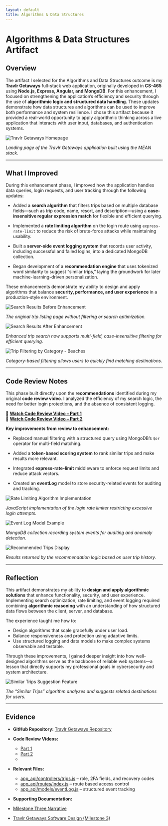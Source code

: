 ```yaml
---
layout: default
title: Algorithms & Data Structures
---
```


<link rel="stylesheet" href="../../assets/css/custom.css">

# Algorithms & Data Structures Artifact

## Overview

The artifact I selected for the Algorithms and Data Structures outcome is my **Travlr Getaways** full-stack web application, originally developed in **CS-465** using **Node.js, Express, Angular, and MongoDB**. For this enhancement, I focused on strengthening the application’s efficiency and security through the use of **algorithmic logic and structured data handling**. These updates demonstrate how data structures and algorithms can be used to improve both performance and system resilience. I chose this artifact because it provided a real-world opportunity to apply algorithmic thinking across a live application that interacts with user input, databases, and authentication systems.


![Travlr Getaways Homepage](../software-design/images/TravlrHomePage.jpg)

*Landing page of the Travlr Getaways application built using the MEAN stack.*

---

## What I Improved

During this enhancement phase, I improved how the application handles data queries, login requests, and user tracking through the following updates:

- Added a **search algorithm** that filters trips based on multiple database fields—such as trip code, name, resort, and description—using a **case-insensitive regular expression match** for flexible and efficient querying.
  
- Implemented a **rate limiting algorithm** on the login route using `express-rate-limit` to reduce the risk of brute-force attacks while maintaining usability.
   
- Built a **server-side event logging system** that records user activity, including successful and failed logins, into a dedicated MongoDB collection.
  
- Began development of a **recommendation engine** that uses tokenized word similarity to suggest “similar trips,” laying the groundwork for later machine-learning-driven personalization.  

These enhancements demonstrate my ability to design and apply algorithms that balance **security, performance, and user experience** in a production-style environment.


![Search Results Before Enhancement](../software-design/images/TravelListingBefore.jpg)

*The original trip listing page without filtering or search optimization.*

![Search Results After Enhancement](images/Search_Trip_After.jpg)

*Enhanced trip search now supports multi-field, case-insensitive filtering for efficient querying.*

![Trip Filtering by Category - Beaches](images/TravelListingBeaches.jpg)

*Category-based filtering allows users to quickly find matching destinations.*

---

## Code Review Notes

This phase built directly upon the **recommendations** identified during my original **code review video**. I analyzed the efficiency of my search logic, the need for better login protections, and the absence of consistent logging.

🎥 [**Watch Code Review Video – Part 1**](https://youtu.be/yE4y5FZN2ck)  
🎥 [**Watch Code Review Video – Part 2**](https://youtu.be/-rbaklZHxl4)


**Key improvements from review to enhancement:**

- Replaced manual filtering with a structured query using MongoDB’s `$or` operator for multi-field matching.
  
- Added a **token-based scoring system** to rank similar trips and make results more relevant.
  
- Integrated **express-rate-limit** middleware to enforce request limits and reduce attack vectors.
  
- Created an **eventLog** model to store security-related events for auditing and tracking.
  

![Rate Limiting Algorithm Implementation](images/RateLimitingCode.jpg)

*JavaScript implementation of the login rate limiter restricting excessive login attempts.*

![Event Log Model Example](../databases/images/EventLogs.jpg)

*MongoDB collection recording system events for auditing and anomaly detection.*

![Recommended Trips Display](../databases/images/Recommendations.jpg)

*Results returned by the recommendation logic based on user trip history.*

---

## Reflection

This artifact demonstrates my ability to **design and apply algorithmic solutions** that enhance functionality, security, and user experience. Implementing search optimization, rate limiting, and event logging required combining **algorithmic reasoning** with an understanding of how structured data flows between the client, server, and database.

The experience taught me how to:
- Design algorithms that scale gracefully under user load.  
- Balance responsiveness and protection using adaptive limits.  
- Use structured logging and data models to make complex systems observable and testable.  

Through these improvements, I gained deeper insight into how well-designed algorithms serve as the backbone of reliable web systems—a lesson that directly supports my professional goals in cybersecurity and system architecture.

![Similar Trips Suggestion Feature](images/SimilarTrip.jpg)

*The “Similar Trips” algorithm analyzes and suggests related destinations for users.*

---

## Evidence

- **GitHub Repository:** [Travlr Getaways Repository](https://github.com/thatone313/CS465FullStackDevelopment)  
- **Code Review Videos:**  
  - [Part 1](https://youtu.be/yE4y5FZN2ck)  
  - [Part 2](https://youtu.be/-rbaklZHxl4)
  - 
- **Relevant Files:**
  
  - [app_api/controllers/trips.js](../../supporting_files/trips.js) – role, 2FA fields, and recovery codes
  - [app_api/routes/index.js](../../supporting_files/index.js) – route based access control
  - [app_api/models/eventLog.js](../../supporting_files/eventLog.js) – structured event tracking
 
 - **Supporting Documentation:**
  - [Milestone Three Narrative](../../supporting_files/CS499MilestoneThree.docx)
  - [Travlr Getaways Software Design (Milestone 3)](https://drive.google.com/file/d/1IF_zji0vk2-m-XBww7o4Cm4JwnlkHhu2/view?usp=drive_link)
    
    

